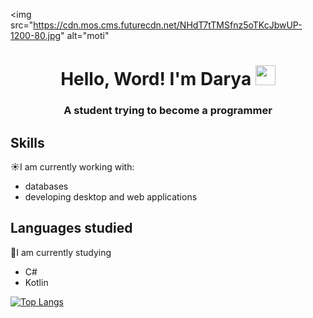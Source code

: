 <img src="https://cdn.mos.cms.futurecdn.net/NHdT7tTMSfnz5oTKcJbwUP-1200-80.jpg" alt="moti"
<h1 align="center">Hello, Word! I'm Darya</a> 
<img src="https://github.com/blackcater/blackcater/raw/main/images/Hi.gif" height="32"/></h1>
<h3 align="center">A student trying to become a programmer</h3>

## Skills
☀️I am currently working with:
- databases
- developing desktop and web applications
## Languages studied
💫I am currently studying
- C#
- Kotlin

[![Top Langs](https://github-readme-stats.vercel.app/api/top-langs/?username=dex1fy&layout=compact)](https://github.com/dex1fy/github-readme-stats)
